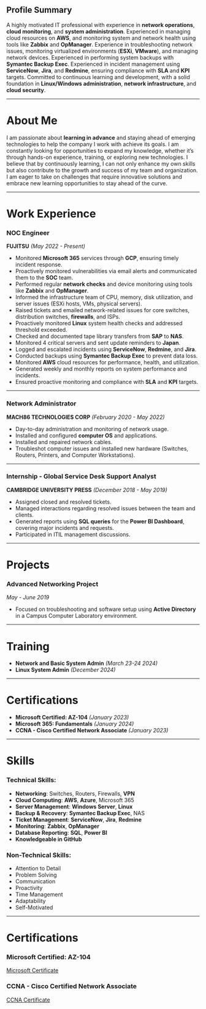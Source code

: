 ## **Profile Summary**

A highly motivated IT professional with experience in **network operations**, **cloud monitoring**, and **system administration**. Experienced in managing cloud resources on **AWS**, and monitoring system and network health using tools like **Zabbix** and **OpManager**. Experience in troubleshooting network issues, monitoring virtualized environments (**ESXi**, **VMware**), and managing network devices. Experienced in performing system backups with **Symantec Backup Exec**. Experienced in incident management using **ServiceNow**, **Jira**, and **Redmine**, ensuring compliance with **SLA** and **KPI** targets. Committed to continuous learning and development, with a solid foundation in **Linux/Windows administration**, **network infrastructure**, and **cloud security**.

---

# **About Me**

I am passionate about **learning in advance** and staying ahead of emerging technologies to help the company I work with achieve its goals. I am constantly looking for opportunities to expand my knowledge, whether it’s through hands-on experience, training, or exploring new technologies. I believe that by continuously learning, I can not only enhance my own skills but also contribute to the growth and success of my team and organization. I am eager to take on challenges that require innovative solutions and embrace new learning opportunities to stay ahead of the curve.

---

# **Work Experience**

### **NOC Engineer**  
**FUJITSU** _(May 2022 - Present)_  
- Monitored **Microsoft 365** services through **GCP**, ensuring timely incident response.  
- Proactively monitored vulnerabilities via email alerts and communicated them to the **SOC** team.  
- Performed regular **network checks** and device monitoring using tools like **Zabbix** and **OpManager**.  
- Informed the infrastructure team of CPU, memory, disk utilization, and server issues (ESXi hosts, VMs, physical servers).  
- Raised tickets and emailed network-related issues for core switches, distribution switches, **firewalls**, and ISPs.  
- Proactively monitored **Linux** system health checks and addressed threshold exceeded.  
- Checked and documented tape library transfers from **SAP** to **NAS**.  
- Monitored 4 critical servers and sent update reminders to **Japan**.  
- Logged and escalated incidents using **ServiceNow**, **Redmine**, and **Jira**.  
- Conducted backups using **Symantec Backup Exec** to prevent data loss.  
- Monitored **AWS** cloud resources for performance, health, and utilization.  
- Generated weekly and monthly reports on system performance and incidents.  
- Ensured proactive monitoring and compliance with **SLA** and **KPI** targets.

---

### **Network Administrator**  
**MACH86 TECHNOLOGIES CORP** _(February 2020 - May 2022)_  
- Day-to-day administration and monitoring of network usage.  
- Installed and configured **computer OS** and applications.  
- Installed and repaired network cables.  
- Troubleshot computer issues and installed new hardware (Switches, Routers, Printers, and Computer Workstations).

---

### **Internship - Global Service Desk Support Analyst**  
**CAMBRIDGE UNIVERSITY PRESS** _(December 2018 - May 2019)_  
- Assigned closed and resolved tickets.  
- Managed interactions regarding resolved issues between the team and clients.  
- Generated reports using **SQL queries** for the **Power BI Dashboard**, covering major incidents and requests.  
- Participated in ITIL management discussions.

---

# **Projects**

### **Advanced Networking Project**  
_May - June 2019_  
- Focused on troubleshooting and software setup using **Active Directory** in a Campus Computer Laboratory environment.

---

# **Training**

- **Network and Basic System Admin** _(March 23-24 2024)_  
- **Linux System Admin** _(December 2024)_

---

# **Certifications**

- **Microsoft Certified: AZ-104** _(January 2023)_  
- **Microsoft 365: Fundamentals** _(January 2024)_  
- **CCNA - Cisco Certified Network Associate** _(January 2023)_

---

# **Skills**

### **Technical Skills:**
- **Networking**: Switches, Routers, Firewalls, **VPN**  
- **Cloud Computing**: **AWS**, **Azure**, Microsoft 365  
- **Server Management**: **Windows Server**, **Linux**  
- **Backup & Recovery**: **Symantec Backup Exec**, NAS  
- **Ticket Management**: **ServiceNow**, **Jira**, **Redmine**  
- **Monitoring**: **Zabbix**, **OpManager**  
- **Database Reporting**: **SQL**, **Power BI**
- **Knowledgeable in GitHub**

### **Non-Technical Skills:**
- Attention to Detail  
- Problem Solving  
- Communication  
- Proactivity  
- Time Management  
- Adaptability  
- Self-Motivated  

---

# **Certifications**

### **Microsoft Certified: AZ-104**
[Microsoft Certificate](https://raw.githubusercontent.com/ejoytech/portfolio/main/Cert/CCNA_Cert.png)

### **CCNA - Cisco Certified Network Associate**
[CCNA Certificate](https://raw.githubusercontent.com/ejoytech/portfolio/main/Cert/AZ104_Cert.png)
